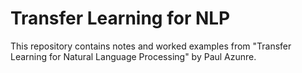 # Transfer Learning for NLP

This repository contains notes and worked examples from "Transfer Learning for
Natural Language Processing" by Paul Azunre.
